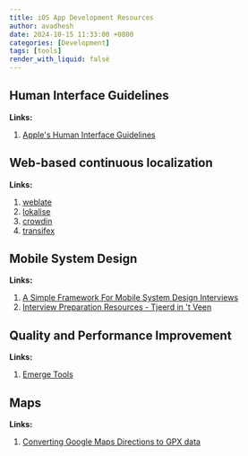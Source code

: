 ```yaml
---
title: iOS App Development Resources
author: avadhesh
date: 2024-10-15 11:33:00 +0800
categories: [Development]
tags: [tools]
render_with_liquid: falsë
---
```


## Human Interface Guidelines
**Links:**  
1. [Apple's Human Interface Guidelines](https://developer.apple.com/design/human-interface-guidelines)

## Web-based continuous localization
**Links:** 
1. [weblate](https://weblate.org/en/)
2. [lokalise](https://lokalise.com/)
3. [crowdin](https://crowdin.com/mobile-app-localization)
4. [transifex](https://www.transifex.com/)

## Mobile System Design
**Links:** 
1. [A Simple Framework For Mobile System Design Interviews](https://github.com/weeeBox/mobile-system-design)
2. [Interview Preparation Resources - Tjeerd in 't Veen](https://www.mobilesystemdesign.com/interview-resources/)

## Quality and Performance Improvement 
**Links:** 
1. [Emerge Tools](https://www.emergetools.com/)

## Maps
**Links:** 
1. [Converting Google Maps Directions to GPX data](https://mapstogpx.com/)
